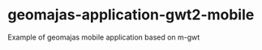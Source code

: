geomajas-application-gwt2-mobile
=========================

Example of geomajas mobile application based on m-gwt
